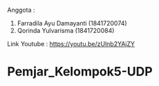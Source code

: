 Anggota :
1. Farradila Ayu Damayanti (1841720074)
2. Qorinda Yulvarisma (1841720084)

Link Youtube : https://youtu.be/zUlnb2YAjZY
# Pemjar_Kelompok5-UDP
